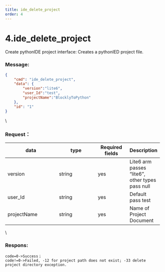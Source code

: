 ```yaml
---
title: ide_delete_project
order: 4
---
```


# 4.ide_delete_project

 

Create pythonIDE project interface:  Creates a pythonIED project file.

### Message:  

```json
{
    "cmd": "ide_delete_project",
    "data": {
        "version":"lite6",
        "user_Id":"test",
        "projectName":"BlocklyToPython"
    },
    "id": "1"
}
```

\


### Request：    



<table><thead><tr><th width="156">data</th><th width="116">type</th><th width="89">Required fields</th><th>Description</th></tr></thead><tbody><tr><td>version</td><td>string</td><td>yes</td><td>Lite6 arm passes “lite6”, other types pass null</td></tr><tr><td>user_Id</td><td>string</td><td>yes</td><td>Default pass test</td></tr><tr><td>projectName</td><td>string</td><td>yes</td><td>Name of Project Document</td></tr></tbody></table>

\


### Respons:     

```
code=0->Success；
code!=0->Failed, -12 for project path does not exist; -33 delete project directory exception.
```


